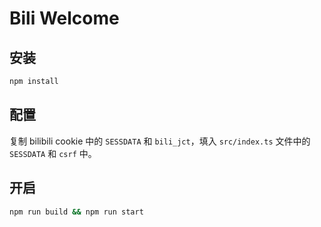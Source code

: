 # Bili Welcome

## 安装

```bash
npm install
```

## 配置

复制 bilibili cookie 中的 `SESSDATA` 和 `bili_jct`，填入 `src/index.ts` 文件中的 `SESSDATA` 和 `csrf` 中。

## 开启

```bash
npm run build && npm run start
```
